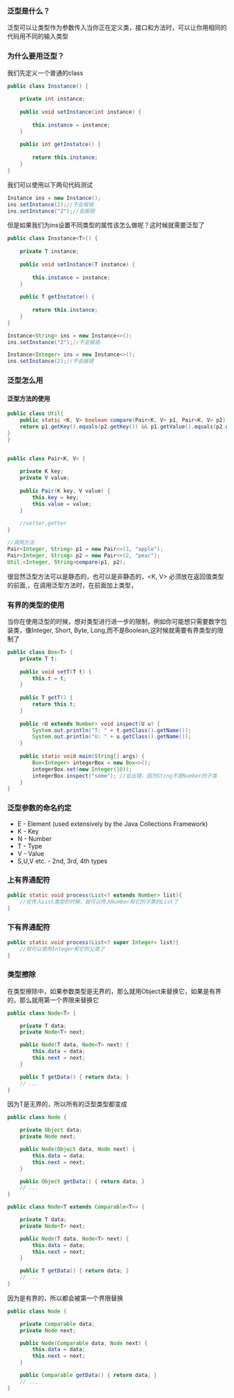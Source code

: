 ### 泛型是什么？

泛型可以让类型作为参数传入当你正在定义类，接口和方法时，可以让你用相同的代码用不同的输入类型

### 为什么要用泛型？

我们先定义一个普通的class

```java
public class Insstance() {
    
    private int instance;
    
    public void setInstance(int instance) {
        
        this.instance = instance;
    }
    
    public int getInstatce() {
        
        return this.instance;
    }
}
```

我们可以使用以下两句代码测试

```Java
Instance ins = new Instance();
ins.setInstance(2);//不会报错
ins.setInstance("2");//会报错
```

但是如果我们为ins设置不同类型的属性该怎么做呢？这时候就需要泛型了

```Java
public class Insstance<T>() {
    
    private T instance;
    
    public void setInstance(T instance) {
        
        this.instance = instance;
    }
    
    public T getInstatce() {
        
        return this.instance;
    }
}
```

```Java
Instance<String> ins = new Instance<>();
ins.setInstance("2");//不会报错

Instance<Integer> ins = new Instance<>();
ins.setInstance(2);//不会报错
```

### 泛型怎么用

#### 泛型方法的使用

```Java
public class Util{
    public static <K, V> boolean compare(Pair<K, V> p1, Pair<K, V> p2) {
    return p1.getKey().equals(p2.getKey()) && p1.getValue().equals(p2.getValue());
}
}


public class Pair<K, V> {
	
    private K key;
    private V value;
    
    public Pair(K key, V value) {
        this.key = key;
        this.value = value;
    }
    
    //setter,getter
}

//调用方法
Pair<Integer, String> p1 = new Pair<>(1, "apple");
Pair<Integer, String> p2 = new Pair<>(2, "pear");
Util.<Integer, String>compare(p1, p2);
```

很显然泛型方法可以是静态的，也可以是非静态的，<K, V> 必须放在返回值类型的前面,，在调用泛型方法时，在前面加上类型，

### 有界的类型的使用

当你在使用泛型的时候，想对类型进行进一步的限制，例如你可能想只需要数字包装类，像Integer, Short, Byte, Long,而不是Boolean,这时候就需要有界类型的限制了

```Java
public class Box<T> {
    private T t;
    
    public void setT(T t) {
        this.t = t;
    }
    
    public T getT() {
        return this.t;
    }
    
    public <U extends Number> void inspect(U u) {
        System.out.println("T: " + t.getClass().getName());
        System.out.println("U: " + u.getClass().getName());
    }
    
    public static void main(String[] args) {
        Box<Integer> integerBox = new Box<>();
        integerBox.set(new Integer(10));
        integerBox.inspect("some"); //会出错，因为Sting不是Number的子类
    }
}
```



### 泛型参数的命名约定

- E - Element (used extensively by the Java Collections Framework)
- K - Key
- N - Number
- T - Type
- V - Value
- S,U,V etc. - 2nd, 3rd, 4th types

### 上有界通配符

```Java
public static void process(List<? extends Number> list){
    //在传入List类型的时候，就可以传入Number和它的子类的List了
}
```

### 下有界通配符

```Java
public static void process(List<? super Integer> list){
    //就可以使用Integer和它的父类了
}
```

### 类型擦除

在类型擦除中，如果参数类型是无界的，那么就用Object来替换它，如果是有界的，那么就用第一个界限来替换它

```java
public class Node<T> {

    private T data;
    private Node<T> next;

    public Node(T data, Node<T> next) {
        this.data = data;
        this.next = next;
    }

    public T getData() { return data; }
    // ...
}
```

因为T是无界的，所以所有的泛型类型都变成

```Java
public class Node {

    private Object data;
    private Node next;

    public Node(Object data, Node next) {
        this.data = data;
        this.next = next;
    }

    public Object getData() { return data; }
    // ...
}
```

```Java
public class Node<T extends Comparable<T>> {

    private T data;
    private Node<T> next;

    public Node(T data, Node<T> next) {
        this.data = data;
        this.next = next;
    }

    public T getData() { return data; }
    // ...
}
```

因为是有界的，所以都会被第一个界限替换

```Java
public class Node {

    private Comparable data;
    private Node next;

    public Node(Comparable data, Node next) {
        this.data = data;
        this.next = next;
    }

    public Comparable getData() { return data; }
    // ...
}
```

